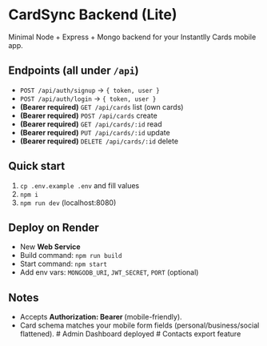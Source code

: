 # CardSync Backend (Lite)

Minimal Node + Express + Mongo backend for your Instantlly Cards mobile app.

## Endpoints (all under `/api`)
- `POST /api/auth/signup` → `{ token, user }`
- `POST /api/auth/login` → `{ token, user }`
- **(Bearer required)** `GET /api/cards` list (own cards)
- **(Bearer required)** `POST /api/cards` create
- **(Bearer required)** `GET /api/cards/:id` read
- **(Bearer required)** `PUT /api/cards/:id` update
- **(Bearer required)** `DELETE /api/cards/:id` delete

## Quick start
1. `cp .env.example .env` and fill values
2. `npm i`
3. `npm run dev` (localhost:8080)

## Deploy on Render
- New **Web Service**
- Build command: `npm run build`
- Start command: `npm start`
- Add env vars: `MONGODB_URI`, `JWT_SECRET`, `PORT` (optional)

## Notes
- Accepts **Authorization: Bearer <token>** (mobile-friendly).
- Card schema matches your mobile form fields (personal/business/social flattened).
#   A d m i n   D a s h b o a r d   d e p l o y e d  
 #   C o n t a c t s   e x p o r t   f e a t u r e  
 